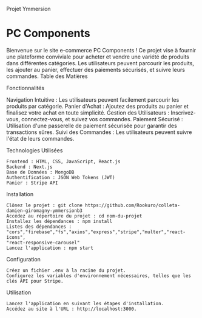 Projet Ymmersion

# PC Components

Bienvenue sur le site e-commerce PC Components ! Ce projet vise à fournir une plateforme conviviale pour acheter et vendre une variété de produits dans différentes catégories. Les utilisateurs peuvent parcourir les produits, les ajouter au panier, effectuer des paiements sécurisés, et suivre leurs commandes.
Table des Matières

Fonctionnalités

Navigation Intuitive : Les utilisateurs peuvent facilement parcourir les produits par catégorie.
Panier d'Achat : Ajoutez des produits au panier et finalisez votre achat en toute simplicité.
Gestion des Utilisateurs : Inscrivez-vous, connectez-vous, et suivez vos commandes.
Paiement Sécurisé : Utilisation d'une passerelle de paiement sécurisée pour garantir des transactions sûres.
Suivi des Commandes : Les utilisateurs peuvent suivre l'état de leurs commandes.

Technologies Utilisées

    Frontend : HTML, CSS, JavaScript, React.js
    Backend : Next.js
    Base de Données : MongoDB
    Authentification : JSON Web Tokens (JWT)
    Panier : Stripe API

Installation

    Clônez le projet : git clone https://github.com/Rookuro/colleta-damien-giromagny-ymmersionb3
    Accédez au répertoire du projet : cd nom-du-projet
    Installez les dépendances : npm install
    Listes des dépendances : "cors","firebase","fs","axios","express","stripe","multer","react-icons",
    "react-responsive-carousel"
    Lancez l'application : npm start

Configuration

    Créez un fichier .env à la racine du projet.
    Configurez les variables d'environnement nécessaires, telles que les clés API pour Stripe.





Utilisation

    Lancez l'application en suivant les étapes d'installation.
    Accédez au site à l'URL : http://localhost:3000.

